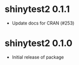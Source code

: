 # shinytest2 0.1.1

* Update docs for CRAN (#253)

# shinytest2 0.1.0

* Initial release of package
